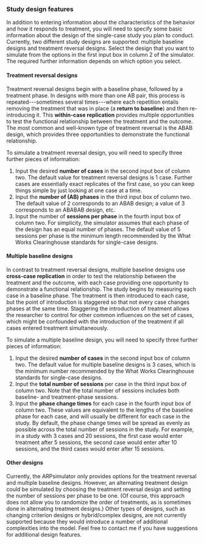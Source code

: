 ### Study design features

In addition to entering information about the characteristics of the behavior and how it responds to treatment, you will need to specify some basic information about the design of the single-case study you plan to conduct. Currently, two different study designs are supported: multiple baseline designs and treatment reversal designs. Select the design that you want to simulate from the options in the first input box in column 2 of the simulator. The required further information depends on which option you select. 

#### Treatment reversal designs

Treatment reversal designs begin with a baseline phase, followed by a treatment phase. In designs with more than one AB pair, this process is repeated---sometimes several times---where each repetition entails removing the treatment that was in place (a __return to baseline__) and then re-introducing it. This __within-case replication__ provides multiple opportunities to test the functional relationship between the treatment and the outcome. The most common and well-known type of treatment reversal is the ABAB design, which provides three opportunities to demonstrate the functional relationship. 

To simulate a treatment reversal design, you will need to specify three further pieces of information:

1. Input the desired __number of cases__ in the second input box of column two. The default value for treatment reversal designs is 1 case. Further cases are essentially exact replicates of the first case, so you can keep things simple by just looking at one case at a time. 
2. Input the __number of (AB) phases__ in the third input box of column two. The default value of 2 corresponds to an ABAB design; a value of 3 corresponds to an ABABAB design, etc.
3. Input the number of __sessions per phase__ in the fourth input box of column two. For simplicity, the simulator assumes that each phase of the design has an equal number of phases. The default value of 5 sessions per phase is the minimum length recommended by the What Works Clearinghouse standards for single-case designs. 

#### Multiple baseline designs

In contrast to treatment reversal designs, multiple baseline designs use __cross-case replication__ in order to test the relationship between the treatment and the outcome, with each case providing one opportunity to demonstrate a functional relationship. The study begins by measuring each case in a baseline phase. The treatment is then introduced to each case, but the point of introduction is staggered so that not every case changes phases at the same time. Staggering the introduction of treatment allows the researcher to control for other common influences on the set of cases, which might be confounded with the introduction of the treatment if all cases entered treatment simultaneously. 

To simulate a multiple baseline design, you will need to specify three further pieces of information:

1. Input the desired __number of cases__ in the second input box of column two. The default value for multiple baseline designs is 3 cases, which is the minimum number recommended by the What Works Clearinghouse standards for single-case designs. 
2. Input the __total number of sessions__ per case in the third input box of column two. Note that the total number of sessions includes both baseline- and treatment-phase sessions. 
3. Input the __phase change times__ for each case in the fourth input box of column two. These values are equivalent to the lengths of the baseline phase for each case, and will usually be different for each case in the study. By default, the phase change times will be spread as evenly as possible across the total number of sessions in the study. For example, in a study with 3 cases and 20 sessions, the first case would enter treatment after 5 sessions, the second case would enter after 10 sessions, and the third cases would enter after 15 sessions.

#### Other designs

Currently, the ARPsimulator only provides options for the treatment reversal and multiple baseline designs. However, an alternating treatment design could be simulated by choosing the treatment reversal design and setting the number of sessions per phase to be one. (Of course, this approach does not allow you to randomize the order of treatments, as is sometimes done in alternating treatment designs.) Other types of designs, such as changing criterion designs or hybrid/complex designs, are not currently supported because they would introduce a number of additional complexities into the model. Feel free to contact me if you have suggestions for additional design features.  
